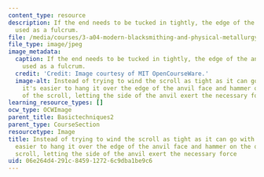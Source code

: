 ```yaml
---
content_type: resource
description: If the end needs to be tucked in tightly, the edge of the anvil can be
  used as a fulcrum.
file: /media/courses/3-a04-modern-blacksmithing-and-physical-metallurgy-fall-2008/06e264d4291c845912726c9dba1be9c6_033.jpg
file_type: image/jpeg
image_metadata:
  caption: If the end needs to be tucked in tightly, the edge of the anvil can be
    used as a fulcrum.
  credit: 'Credit: Image courtesy of MIT OpenCourseWare.'
  image-alt: Instead of trying to wind the scroll as tight as it can go with a hammer,
    it's easier to hang it over the edge of the anvil face and hammer on the outside
    of the scroll, letting the side of the anvil exert the necessary force.
learning_resource_types: []
ocw_type: OCWImage
parent_title: Basictechniques2
parent_type: CourseSection
resourcetype: Image
title: Instead of trying to wind the scroll as tight as it can go with a hammer, it's
  easier to hang it over the edge of the anvil face and hammer on the outside of the
  scroll, letting the side of the anvil exert the necessary force
uid: 06e264d4-291c-8459-1272-6c9dba1be9c6
---
```

